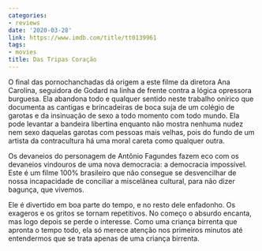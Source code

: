```yaml
---
categories:
- reviews
date: '2020-03-28'
link: https://www.imdb.com/title/tt0139961
tags:
- movies
title: Das Tripas Coração
---
```


O final das pornochanchadas dá origem a este filme da diretora Ana Carolina, seguidora de Godard na linha de frente contra a lógica opressora burguesa. Ela abandona todo e qualquer sentido neste trabalho onírico que documenta as cantigas e brincadeiras de boca suja de um colégio de garotas e da insinuação de sexo a todo momento com todo mundo. Ela pode levantar a bandeira libertina enquanto não mostra nenhuma nudez nem sexo daquelas garotas com pessoas mais velhas, pois do fundo de um artista da contracultura há uma moral careta como qualquer outra.

Os devaneios do personagem de Antônio Fagundes fazem eco com os devaneios vindouros de uma nova democracia: a democracia impossível. Este é um filme 100% brasileiro que não consegue se desvencilhar de nossa incapacidade de conciliar a miscelânea cultural, para não dizer bagunça, que vivemos.

Ele é divertido em boa parte do tempo, e no resto dele enfadonho. Os exageros e os gritos se tornam repetitivos. No começo o absurdo encanta, mas logo depois se perde o interesse. Como uma criança birrenta que apronta o tempo todo, ela só merece atenção nos primeiros minutos até entendermos que se trata apenas de uma criança birrenta.